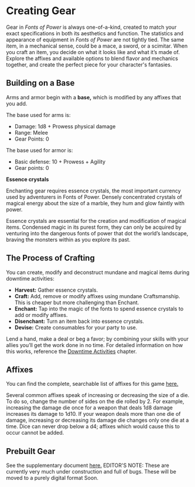 # Creating Gear

Gear in _Fonts of Power_ is always one-of-a-kind, created to match your exact specifications in both its aesthetics and function. The statistics and appearance of equipment in _Fonts of Power_ are not tightly tied. The same item, in a mechanical sense, could be a mace, a sword, or a scimitar. When you craft an item, you decide on what it looks like and what it’s made of. Explore the affixes and available options to blend flavor and mechanics together, and create the perfect piece for your character's fantasies.

## Building on a Base

Arms and armor begin with a **base,** which is modified by any affixes that you add.

The base used for arms is:

- Damage: 1d8 + Prowess physical damage
- Range: Melee
- Gear Points: 0

The base used for armor is:

- Basic defense: 10 + Prowess + Agility
- Gear points: 0

<div class="infobox">

**Essence crystals**

Enchanting gear requires essence crystals, the most important currency used by adventurers in Fonts of Power. Densely concentrated crystals of magical energy about the size of a marble, they hum and glow faintly with power.

Essence crystals are essential for the creation and modification of magical items. Condensed magic in its purest form, they can only be acquired by venturing into the dangerous fonts of power that dot the world’s landscape, braving the monsters within as you explore its past.

</div>

## The Process of Crafting

You can create, modify and deconstruct mundane and magical items during downtime activities:

- **Harvest:** Gather essence crystals.
- **Craft:** Add, remove or modify affixes using mundane Craftsmanship. This is cheaper but more challenging than Enchant.
- **Enchant:** Tap into the magic of the fonts to spend essence crystals to add or modify affixes.
- **Disenchant:** Turn an item back into essence crystals.
- **Devise:** Create consumables for your party to use.

Lend a hand, make a deal or beg a favor; by combining your skills with your allies you’ll get the work done in no time. For detailed information on how this works, reference the [Downtime Activities](rules/downtime-activities.md) chapter.

## Affixes

You can find the complete, searchable list of affixes for this game [here.](https://tools.fontsofpower.com/affixes)

Several common affixes speak of increasing or decreasing the size of a die. To do so, change the number of sides on the die rolled by 2. For example, increasing the damage die once for a weapon that deals 1d8 damage increases its damage to 1d10. If your weapon deals more than one die of damage, increasing or decreasing its damage die changes only one die at a time. Dice can never drop below a d4; affixes which would cause this to occur cannot be added.

## Prebuilt Gear

See the supplementary document [here.](https://docs.google.com/document/d/1q8qNZ45ASF8R-W_Zg_Sw6TnDlidb-4T5y93zmADEJME/edit) EDITOR'S NOTE: These are currently very much under construction and full of bugs. These will be moved to a purely digital format Soon.
